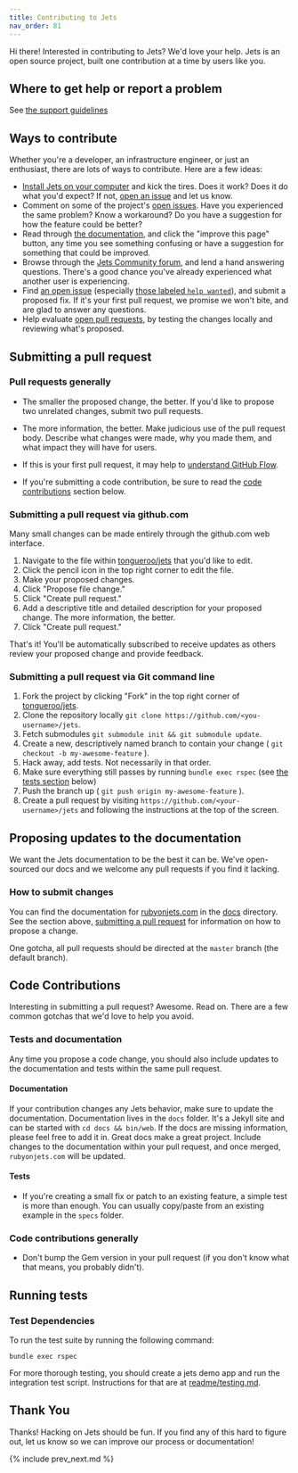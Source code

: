```yaml
---
title: Contributing to Jets
nav_order: 81
---
```


Hi there! Interested in contributing to Jets? We'd love your help. Jets is an open source project, built one contribution at a time by users like you.

## Where to get help or report a problem

See [the support guidelines](https://rubyonjets.com/docs/support/)

## Ways to contribute

Whether you're a developer, an infrastructure engineer, or just an enthusiast, there are lots of ways to contribute. Here are a few ideas:

* [Install Jets on your computer](https://rubyonjets.com/docs/install/) and kick the tires. Does it work? Does it do what you'd expect? If not, [open an issue](https://github.com/tongueroo/jets/issues/new/choose) and let us know.
* Comment on some of the project's [open issues](https://github.com/tongueroo/jets/issues). Have you experienced the same problem? Know a workaround? Do you have a suggestion for how the feature could be better?
* Read through [the documentation](https://rubyonjets.com/docs/), and click the "improve this page" button, any time you see something confusing or have a suggestion for something that could be improved.
* Browse through the [Jets Community forum](https://community.rubyonjets.com), and lend a hand answering questions. There's a good chance you've already experienced what another user is experiencing.
* Find [an open issue](https://github.com/tongueroo/jets/issues) (especially [those labeled `help wanted`](https://github.com/tongueroo/jets/issues?q=is%3Aissue+is%3Aopen+label%3A%22help+wanted%22)), and submit a proposed fix. If it's your first pull request, we promise we won't bite, and are glad to answer any questions.
* Help evaluate [open pull requests](https://github.com/tongueroo/jets/pulls), by testing the changes locally and reviewing what's proposed.

## Submitting a pull request

### Pull requests generally

* The smaller the proposed change, the better. If you'd like to propose two unrelated changes, submit two pull requests.

* The more information, the better. Make judicious use of the pull request body. Describe what changes were made, why you made them, and what impact they will have for users.

* If this is your first pull request, it may help to [understand GitHub Flow](https://guides.github.com/introduction/flow/).

* If you're submitting a code contribution, be sure to read the [code contributions](#code-contributions) section below.

### Submitting a pull request via github.com

Many small changes can be made entirely through the github.com web interface.

1. Navigate to the file within [tongueroo/jets](https://github.com/tongueroo/jets) that you'd like to edit.
2. Click the pencil icon in the top right corner to edit the file.
3. Make your proposed changes.
4. Click "Propose file change."
5. Click "Create pull request."
6. Add a descriptive title and detailed description for your proposed change. The more information, the better.
7. Click "Create pull request."

That's it! You'll be automatically subscribed to receive updates as others review your proposed change and provide feedback.

### Submitting a pull request via Git command line

1. Fork the project by clicking "Fork" in the top right corner of [tongueroo/jets](https://github.com/tongueroo/jets).
2. Clone the repository locally `git clone https://github.com/<you-username>/jets`.
3. Fetch submodules `git submodule init && git submodule update`.
4. Create a new, descriptively named branch to contain your change ( `git checkout -b my-awesome-feature` ).
5. Hack away, add tests. Not necessarily in that order.
6. Make sure everything still passes by running `bundle exec rspec` (see [the tests section](#running-tests-locally) below)
7. Push the branch up ( `git push origin my-awesome-feature` ).
8. Create a pull request by visiting `https://github.com/<your-username>/jets` and following the instructions at the top of the screen.

## Proposing updates to the documentation

We want the Jets documentation to be the best it can be. We've open-sourced our docs and we welcome any pull requests if you find it lacking.

### How to submit changes

You can find the documentation for [rubyonjets.com](http://rubyonjets.com) in the [docs](https://github.com/tongueroo/jets/tree/master/docs) directory. See the section above, [submitting a pull request](#submitting-a-pull-request) for information on how to propose a change.

One gotcha, all pull requests should be directed at the `master` branch (the default branch).

## Code Contributions

Interesting in submitting a pull request? Awesome. Read on. There are a few common gotchas that we'd love to help you avoid.

### Tests and documentation

Any time you propose a code change, you should also include updates to the documentation and tests within the same pull request.

#### Documentation

If your contribution changes any Jets behavior, make sure to update the documentation. Documentation lives in the `docs` folder.  It's a Jekyll site and can be started with `cd docs && bin/web`. If the docs are missing information, please feel free to add it in. Great docs make a great project. Include changes to the documentation within your pull request, and once merged, `rubyonjets.com` will be updated.

#### Tests

* If you're creating a small fix or patch to an existing feature, a simple test is more than enough. You can usually copy/paste from an existing example in the `specs` folder.

### Code contributions generally

* Don't bump the Gem version in your pull request (if you don't know what that means, you probably didn't).

## Running tests

### Test Dependencies

To run the test suite by running the following command:

    bundle exec rspec

For more thorough testing, you should create a jets demo app and run the integration test script. Instructions for that are at [readme/testing.md](https://github.com/tongueroo/jets/blob/master/readme/testing.md).

## Thank You

Thanks! Hacking on Jets should be fun. If you find any of this hard to figure out, let us know so we can improve our process or documentation!

{% include prev_next.md %}
